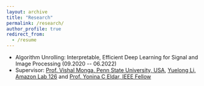 ```yaml
---
layout: archive
title: "Research"
permalink: /research/
author_profile: true
redirect_from:
  - /resume
---
```

* Algorithm Unrolling: Interpretable, Efficient Deep Learning for Signal and Image Processing (09.2020 -- 06.2022)
 * Supervisor: [Prof. Vishal Monga, Penn State University, USA](http://signal.ee.psu.edu/faculty.html), [Yuelong Li, Amazon Lab 126](https://www.linkedin.com/in/yuelong-li-19ba128b/) and [Prof. Yonina C Eldar, IEEE Fellow](https://www.weizmann.ac.il/math/yonina/)


